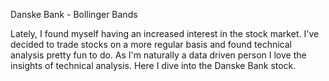 Danske Bank - Bollinger Bands

Lately, I found myself having an increased interest in the stock market. I've decided to trade stocks on a more regular basis and found technical analysis pretty fun to do.   As I'm naturally a data driven person I love the insights of technical analysis. Here I dive into the Danske Bank stock.
